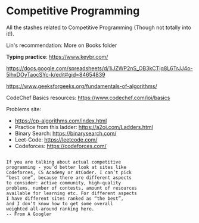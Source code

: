 
# Competitive Programming

All the stashes related to Competitive Programming (Though not totally into it!).

Lin's recommendation: More on Books folder

**Typing practice**: https://www.keybr.com/

https://docs.google.com/spreadsheets/d/1iJZWP2nS_OB3kCTjq8L6TrJJ4o-5lhxDOyTaocSYc-k/edit#gid=84654839

https://www.geeksforgeeks.org/fundamentals-of-algorithms/



CodeChef Basics resources: https://www.codechef.com/ioi/basics

Problems site:
* https://cp-algorithms.com/index.html
* Practice from this ladder: https://a2oj.com/Ladders.html
* Binary Search: https://binarysearch.com/
* Leet-Code: https://leetcode.com/
* Codeforces: https://codeforces.com/


```

If you are talking about actual competitive 
programming - you’d better look at sites like 
Codeforces, CS Academy or AtCoder. I can’t pick 
“best one”, because there are different aspects
to consider: active community, high-quality
problems, number of contests, amount of resources
available for learning etc. For different aspects
I have different sites ranked as “the best”,
and I don’t know how to get some overall
weighted all-around ranking here.
-- From A Googler
```
